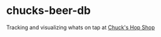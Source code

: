 # chucks-beer-db

Tracking and visualizing whats on tap at [Chuck's Hop Shop](http://www.chucks85th.com)
